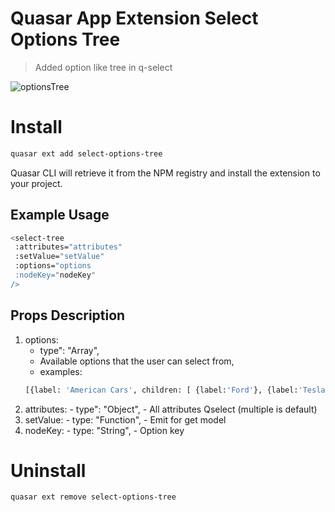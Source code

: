 Quasar App Extension Select Options Tree
===

> Added option like tree in q-select

![optionsTree](https://user-images.githubusercontent.com/50715463/118376098-90abca00-b5ce-11eb-85cc-d878e7d34583.png)


# Install
```bash
quasar ext add select-options-tree
```
Quasar CLI will retrieve it from the NPM registry and install the extension to your project.

## Example Usage
 ```bash
 <select-tree
  :attributes="attributes"
  :setValue="setValue"
  :options="options
  :nodeKey="nodeKey"
 />

 ```
 ## Props Description
 1. options:
    - type": "Array",
    - Available options that the user can select from,
    - examples:
    ```bash
    [{label: 'American Cars', children: [ {label:'Ford'}, {label:'Tesla'}, {label:'General Motors'}]}]"
    ```
  2. attributes:
    - type": "Object",
    - All attributes Qselect (multiple is default)
  3. setValue:
    - type: "Function",
    - Emit for get model
  4. nodeKey:
    - type: "String",
    - Option key

# Uninstall
```bash
quasar ext remove select-options-tree
```
